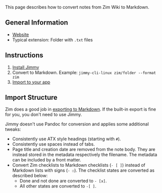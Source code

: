 This page describes how to convert notes from Zim Wiki to Markdown.

## General Information

- [Website](https://zim-wiki.org/)
- Typical extension: Folder with `.txt` files

## Instructions

1. [Install Jimmy](../index.md#installation)
2. Convert to Markdown. Example: `jimmy-cli-linux zim/folder --format zim`
3. [Import to your app](../import_instructions.md)

## Import Structure

Zim does a good job in [exporting to Markdown](https://zim-wiki.org/manual/Help/Export.html). If the built-in export is fine for you, you don't need to use Jimmy.

Jimmy doesn't use Pandoc for conversion and applies some additional tweaks:

- Consistently use ATX style headings (starting with `#`).
- Consistently use spaces instead of tabs.
- Page title and creation date are removed from the note body. They are instead stored in the metadata respectively the filename. The metadata can be included by a front matter.
- Convert Zim checklists to Markdown checklists (`- [ ]`) instead of Markdown lists with signs (`- ☐`). The checklist states are converted as described below:
    - Done and not done are converted to `- [x]`.
    - All other states are converted to `-[ ]`.
